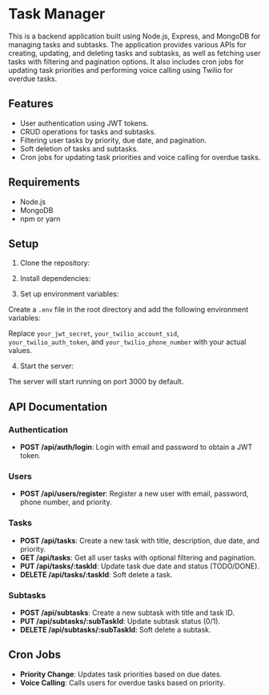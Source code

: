 # Task Manager

This is a backend application built using Node.js, Express, and MongoDB for managing tasks and subtasks. The application provides various APIs for creating, updating, and deleting tasks and subtasks, as well as fetching user tasks with filtering and pagination options. It also includes cron jobs for updating task priorities and performing voice calling using Twilio for overdue tasks.

## Features

- User authentication using JWT tokens.
- CRUD operations for tasks and subtasks.
- Filtering user tasks by priority, due date, and pagination.
- Soft deletion of tasks and subtasks.
- Cron jobs for updating task priorities and voice calling for overdue tasks.

## Requirements

- Node.js
- MongoDB
- npm or yarn

## Setup

1. Clone the repository:
2. Install dependencies:

3. Set up environment variables:

Create a `.env` file in the root directory and add the following environment variables:


Replace `your_jwt_secret`, `your_twilio_account_sid`, `your_twilio_auth_token`, and `your_twilio_phone_number` with your actual values.

4. Start the server:


The server will start running on port 3000 by default.

## API Documentation

### Authentication

- **POST /api/auth/login**: Login with email and password to obtain a JWT token.

### Users

- **POST /api/users/register**: Register a new user with email, password, phone number, and priority.

### Tasks

- **POST /api/tasks**: Create a new task with title, description, due date, and priority.
- **GET /api/tasks**: Get all user tasks with optional filtering and pagination.
- **PUT /api/tasks/:taskId**: Update task due date and status (TODO/DONE).
- **DELETE /api/tasks/:taskId**: Soft delete a task.

### Subtasks

- **POST /api/subtasks**: Create a new subtask with title and task ID.
- **PUT /api/subtasks/:subTaskId**: Update subtask status (0/1).
- **DELETE /api/subtasks/:subTaskId**: Soft delete a subtask.

## Cron Jobs

- **Priority Change**: Updates task priorities based on due dates.
- **Voice Calling**: Calls users for overdue tasks based on priority.


